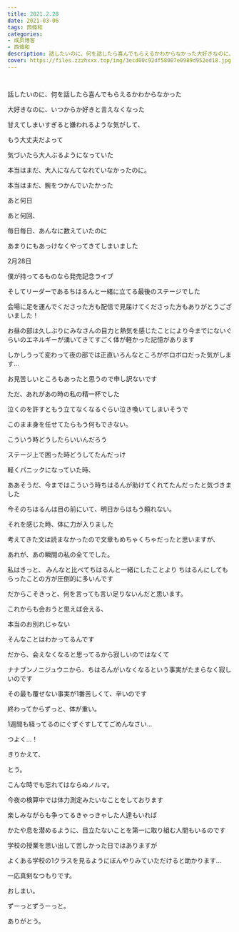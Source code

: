 ```yaml
---
title: 2021.2.28 
date: 2021-03-06
tags: 西條和
categories: 
- 成员博客
- 西條和
description: 話したいのに、何を話したら喜んでもらえるかわからなかった大好きなのに、いつか...
cover: https://files.zzzhxxx.top/img/3ecd00c92df58007e0989d952ed18.jpg 
---
```


        ﻿























話したいのに、何を話したら喜んでもらえるかわからなかった



































大好きなのに、いつからか好きと言えなくなった




















甘えてしまいすぎると嫌われるような気がして、


















もう大丈夫だよって

気づいたら大人ぶるようになっていた




























本当はまだ、大人になんてなれていなかったのに。





































本当はまだ、腕をつかんでいたかった





















あと何日















あと何回、

















毎日毎日、あんなに数えていたのに






あまりにもあっけなくやってきてしまいました


















2月28日

















僕が持ってるものなら発売記念ライブ







そしてリーダーであるちはるんと一緒に立てる最後のステージでした

















会場に足を運んでくださった方も配信で見届けてくださった方もありがとうございました！














お昼の部は久しぶりにみなさんの目力と熱気を感じたことにより今までにないぐらいのエネルギーが湧いてきてすごく体が軽かった記憶があります














しかしうって変わって夜の部では正直いろんなところがボロボロだった気がします…














お見苦しいところもあったと思うので申し訳ないです





















ただ、あれがあの時の私の精一杯でした




















泣くのを許すともう立てなくなるぐらい泣き喚いてしまいそうで










このまま身を任せてたらもう何もできない。






















こういう時どうしたらいいんだろう

ステージ上で困った時どうしてたんだっけ










軽くパニックになっていた時、


















ああそうだ、今まではこういう時ちはるんが助けてくれてたんだったと気づきました







今そのちはるんは目の前にいて、明日からはもう頼れない。










それを感じた時、体に力が入りました



















考えてきた文は読まなかったので文章もめちゃくちゃだったと思いますが、





あれが、あの瞬間の私の全てでした。



















私はきっと、
みんなと比べてちはるんと一緒にしたことより
ちはるんにしてもらったことの方が圧倒的に多いんです










だからこそきっと、何を言っても言い足りないんだと思います。
















これからも会おうと思えば会える、





本当のお別れじゃない






そんなことはわかってるんです












だから、会えなくなると思ってるから寂しいのではなくて












ナナブンノニジュウニから、ちはるんがいなくなるという事実がたまらなく寂しいのです





















その最も覆せない事実が1番苦しくて、辛いのです



























終わってからずっと、体が重い。















1週間も経ってるのにぐずぐすしててごめんなさい…














つよく…！














きりかえて、












とう。








こんな時でも忘れてはならぬノルマ。










今夜の検算中では体力測定みたいなことをしております








楽しみながらも争ってるきゃっきゃした人達もいれば









かたや息を潜めるように、目立たないことを第一に取り組む人間もいるのです










学校の授業を思い出して苦しかった日ではありますが


よくある学校の1クラスを見るようにぼんやりみていただけると助かります…
















一応真剣なつもりです。





















おしまい。



































ずーっとずうーっと。













ありがとう。


